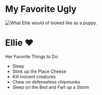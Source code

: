 <!DOCTYPE html>
<html>
<head>

  <h1>My Favorite Ugly</h1>

<link rel="stylesheet" href="https://cdnjs.cloudflare.com/ajax/libs/normalize/5.0.0/normalize.min.css" />

<link href="style.css" rel="stylesheet" type="text/css" />

</head>

<body>

<!-- WEB PAGE CONTENT HERE -->

<div class="pageContainer">
  <div class="imageContainer"> 
    <img src="images/Ellie sofa profile.jpg" alt="What Ellie would of looked like as a puppy." /> 
  </div>
  <div class="textContainer">
    <h1>Ellie ♥</h1>
    <p>Her Favorite Things to Do: </p>
    <ul>
      <li>Sleep</li>
      <li>Stink up the Place Cheese</li>
      <li>Kill inocent creatures</li>
      <li>Chew on defenseless chipmunks</li>
      <li>Sleep on the Bed and Fart up a Storm</li>  
    </ul>
  </div>
</div>

</body>
</html>

